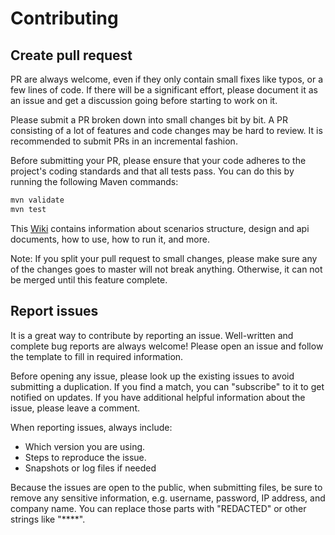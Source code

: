 
# Contributing

## Create pull request
PR are always welcome, even if they only contain small fixes like typos, or a few lines of code. If there will be a significant effort, please document it as an issue and get a discussion going before starting to work on it.

Please submit a PR broken down into small changes bit by bit. A PR consisting of a lot of features and code changes may be hard to review. It is recommended to submit PRs in an incremental fashion.

Before submitting your PR, please ensure that your code adheres to the project's coding standards and that all tests pass. You can do this by running the following Maven commands:
```bash
mvn validate
mvn test
```

This [Wiki](https://github.com/alibaba/fastjson2/wiki) contains information about scenarios structure, design and api documents, how to use, how to run it, and more.

Note: If you split your pull request to small changes, please make sure any of the changes goes to master will not break anything. Otherwise, it can not be merged until this feature complete.

## Report issues
It is a great way to contribute by reporting an issue. Well-written and complete bug reports are always welcome! Please open an issue and follow the template to fill in required information.

Before opening any issue, please look up the existing issues to avoid submitting a duplication.
If you find a match, you can "subscribe" to it to get notified on updates. If you have additional helpful information about the issue, please leave a comment.

When reporting issues, always include:

* Which version you are using.
* Steps to reproduce the issue.
* Snapshots or log files if needed

Because the issues are open to the public, when submitting files, be sure to remove any sensitive information, e.g. username, password, IP address, and company name. You can
replace those parts with "REDACTED" or other strings like "****".

